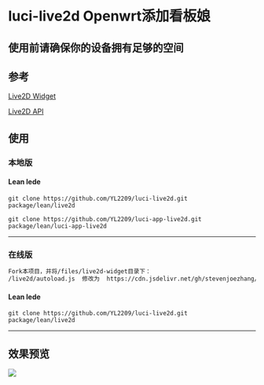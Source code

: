 # luci-live2d  Openwrt添加看板娘

## 使用前请确保你的设备拥有足够的空间

## 参考
[Live2D Widget](https://github.com/stevenjoezhang/live2d-widget)

[Live2D API](https://github.com/fghrsh/live2d_api)

## 使用

### 本地版

#### Lean lede
```Live2D Widget
git clone https://github.com/YL2209/luci-live2d.git package/lean/live2d
```
```Live2D API
git clone https://github.com/YL2209/luci-app-live2d.git package/lean/luci-app-live2d
```

---------------------------------------------------------------------------------

### 在线版
```bash
Fork本项目，并将/files/live2d-widget目录下：
/live2d/autoload.js  修改为  https://cdn.jsdelivr.net/gh/stevenjoezhang/live2d-widget@latest/autoload.js
```
#### Lean lede
```Live2D Widget
git clone https://github.com/YL2209/luci-live2d.git package/lean/live2d
```

-------------------------------------------------------

## 效果预览
![](https://cdn.jsdelivr.net/gh/YL2209/luci-live2d/live2d.PNG)
